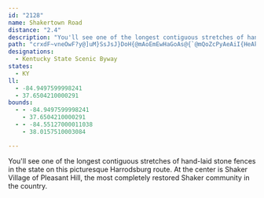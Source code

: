 ```yaml
---
id: "2128"
name: Shakertown Road
distance: "2.4"
description: "You'll see one of the longest contiguous stretches of hand-laid stone fences in the state on this picturesque Harrodsburg route. At the center is Shaker Village of Pleasant Hill, the most completely restored Shaker community in the country."
path: "crxdF~vneOwF?y@]uM}SsJsJ}DoH{@mAoEmEwHaGoAs@{`@mQoZcPyAeAiI{HeAk@wBs@w@a@_AqAyBoEs@w@y@k@_AMgHf@yAScJmDyI{EoJaCiIwEkIcHiQyKu@yCc@uCeAgFw@sF_EmK}CuG{JmQoB}CgAqAeCsBwFgD{JqJy@aAo@sAaAyEm@yAgAgAmG{EgF}Fi@y@e@{AgAgKa@{B{FmGq@Ws@AuDf@{@?{@KqC{@c[_M}Bi@cCHaFbAkBt@aGpDu@V}@F}ASmEyA{I_DiAs@o@}@_@_A_BqKgG}Qw@_B}@sAiIgKu@wAwBuG_AqAk@a@w@WwJu@kFcBuB[yBEwFL}ASo@Yu@k@wFcFs@w@a@_Ag@uBcFca@m@uByAwCgEgGqM}NwYwQe@w@Oy@]iFa@eBmFuLqCsEkFwFc[g[a\\uZkFoFu@}A_@aBIu@RgQyPy@gFMxAkk@E{Ba@_CiAuDy@qBeIoPs@y@yAeAwJoEiCeB{H_I{G{HcHuLsBaEsAgDqKw\\c@_AsTm]kBeCqTwSyB_BgEeBiNaDgQyEcDkBgA{@sAyAwBkDuAaDiPgd@eAwBwIiOsAsCc@_B[{B_AiPwA{Lu@_EeAaCs@}@uAmAgUuOsDyBgGaCqCgBo@_A{@gBy@wCI_BCuE\\uNOsEYsCiA{GsByFeOw]oJe[_AmCy@sAuDsEaFyF}D{Dy@mB_@_BK_B?sB|EceBMsD]cCeAsDeAsBsA_B}B_BiBw@_BYao@yCkF\\uB^_LlD}Cp@gD`@qBE}C{@aD_BoFyEgD{BiOyFo@]i@g@o@gAi@_BeAmFIeACaJe@cOOgKY_Eo@_DaAsBcIqI_MiP]u@Sy@GaAF{FYuJYcAo@a@oG_BeGmC}AmBcAsB[kACsAHe@vAiDjAcFLgB@iDb@iDhCiK~AsENo@FeBSsCY_B?y@Ps@pBqCN_AEcAiBeGsBuEwByDeAwAcEyD{BiAiEcBiBa@cDEkId@yCdA}BnAeBd@kCxC_C~E_AnCu@vCgAhFiApG_CvSUt@WX_Ab@mGZ}@GoAeBcDgBiNsE{@_A_Am@qB[q@oA?_@dAoFR_@ZG|BOTIRq@?_AQ_@QgAX_DKaBe@cAoEsDa@Ic@ByA|@c@E[QUu@F_Fa@sAcAkAeEuDcCw@g@{@m@yBm@_Ak@_@sB]u@a@_@s@s@mCyAeCQeB?oDMyCwCq`@{@mEgFuPs@mAoAsAw[qZyN}QcCkDsC{FwGuOy@yCiAiFsB_Mi@_BmDoHu@_Cc@sC[gFOaCAeC`Dis@HqEIgBe@gG_@gBc@_Ay@eAkN}JyBsBcCeDgHyK{EqGcMaO}MuPsFuF}a@qj@kCoCgC_AgO}CiYg@oFQiBS}_@wNiVsG_DeAcBy@cDaC{FgFyC_DcBgCcF{JaByBg@_@aI_EqBa@aQ}A}Fu@}PsCeCm@eKsE{LsGkHyC_UuHcZ{H_LkByb@sDeSyAeKeCeOmE}d@}L}FmBmFsAmCe@qDEuD^yBj@aFfBmEnAsE~@iBVaE?cEk@iBk@wCuA}GsEsT}O{BwB{CmG}@oDaAkJ_@sB}@oCe@_As@kAiAmAgJoHm@q@qAsBmAkC]{@k@mC}EiZ}AiGu@qByAsCqE{GeLoN}IgMaFsIuNeX}IwO_MmV"
designations:
  - Kentucky State Scenic Byway
states:
  - KY
ll:
  - -84.9497599998241
  - 37.6504210000291
bounds:
  - - -84.9497599998241
    - 37.6504210000291
  - - -84.55127000011038
    - 38.0157510003084

---
```


You'll see one of the longest contiguous stretches of hand-laid stone fences in the state on this picturesque Harrodsburg route. At the center is Shaker Village of Pleasant Hill, the most completely restored Shaker community in the country.

